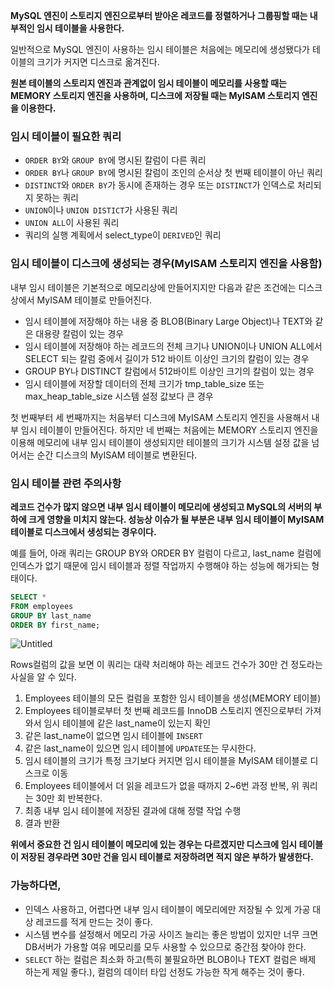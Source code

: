 **MySQL 엔진이 스토리지 엔진으로부터 받아온 레코드를 정렬하거나 그룹핑할 때는 내부적인 임시 테이블을 사용한다.**

일반적으로 MySQL 엔진이 사용하는 임시 테이블은 처음에는 메모리에 생성됐다가 테이블의 크기가 커지면 디스크로 옮겨진다.

**원본 테이블의 스토리지 엔진과 관계없이 임시 테이블이 메모리를 사용할 때는 MEMORY 스토리지 엔진을 사용하며, 디스크에 저장될 때는 MyISAM  스토리지 엔진을 이용한다.**

### 임시 테이블이 필요한 쿼리

- `ORDER BY`와 `GROUP BY`에 명시된 칼럼이 다른 쿼리
- `ORDER BY`나 `GROUP BY`에 명시된 칼럼이 조인의 순서상 첫 번째 테이블이 아닌 쿼리
- `DISTINCT`와 `ORDER BY`가 동시에 존재하는 경우 또는 `DISTINCT`가 인덱스로 처리되지 못하는 쿼리
- `UNION`이나 `UNION DISTICT`가 사용된 쿼리
- `UNION ALL`이 사용된 쿼리
- 쿼리의 실행 계획에서 select_type이 `DERIVED`인 쿼리

### 임시 테이블이 디스크에 생성되는 경우(MyISAM 스토리지 엔진을 사용함)

내부 임시 테이블은 기본적으로 메모리상에 만들어지지만 다음과 같은 조건에는 디스크 상에서 MyISAM 테이블로 만들어진다.

- 임시 테이블에 저장해야 하는 내용 중 BLOB(Binary Large Object)나 TEXT와 같은 대용량 칼럼이 있는 경우
- 임시 테이블에 저장해야 하는 레코드의 전체 크기나 UNION이나 UNION ALL에서 SELECT 되는 칼럼 중에서 길이가 512 바이트 이상인 크기의 칼럼이 있는 경우
- GROUP BY나 DISTINCT 칼럼에서 512바이트 이상인 크기의 칼럼이 있는 경우
- 임시 테이블에 저장할 데이터의 전체 크기가 tmp_table_size 또는 max_heap_table_size 시스템 설정 값보다 큰 경우

첫 번째부터 세 번째까지는 처음부터 디스크에 MyISAM 스토리지 엔진을 사용해서 내부 임시 테이블이 만들어진다. 하지만 네 번째는 처음에는 MEMORY 스토리지 엔진을 이용해 메모리에 내부 임시 테이블이 생성되지만 테이블의 크기가 시스템 설정 값을 넘어서는 순간 디스크의 MyISAM 테이블로 변환된다.

### 임시 테이블 관련 주의사항

**레코드 건수가 많지 않으면 내부 임시 테이블이 메모리에 생성되고 MySQL의 서버의 부하에 크게 영향을 미치지 않는다. 성능상 이슈가 될 부분은 내부 임시 테이블이 MyISAM 테이블로 디스크에서 생성되는 경우이다.**

예를 들어, 아래 쿼리는 GROUP BY와 ORDER BY 컬럼이 다르고, last_name 컬럼에 인덱스가 없기 때문에 임시 테이블과 정렬 작업까지 수행해야 하는 성능에 해가되는 형태이다.

```sql
SELECT *
FROM employees
GROUP BY last_name
ORDER BY first_name;
```

![Untitled](https://prod-files-secure.s3.us-west-2.amazonaws.com/c4208ea1-f20c-48bd-b05a-8f485cb16b9b/d0ff16cb-533c-413f-b16e-641a41c86eff/Untitled.png)

Rows컬럼의 값을 보면 이 쿼리는 대략 처리해야 하는 레코드 건수가 30만 건 정도라는 사실을 알 수 있다.

1. Employees 테이블의 모든 컬럼을 포함한 임시 테이블을 생성(MEMORY 테이블)
2. Employees 테이블로부터 첫 번째 레코드를 InnoDB 스토리지 엔진으로부터 가져와서 임시 테이블에 같은 last_name이 있는지 확인
3. 같은 last_name이 없으면 임시 테이블에 `INSERT`
4. 같은 last_name이 있으면 임시 테이블에 `UPDATE`또는 무시한다.
5. 임시 테이블의 크기가 특정 크기보다 커지면 임시 테이블을 MyISAM 테이블로 디스크로 이동
6. Employees 테이블에서 더 읽을 레코드가 없을 때까지 2~6번 과정 반복, 위 쿼리는 30만 회 반복한다.
7. 최종 내부 임시 테이블에 저장된 결과에 대해 정렬 작업 수행
8. 결과 반환

**위에서 중요한 건 임시 테이블이 메모리에 있는 경우는 다르겠지만 디스크에 임시 테이블이 저장된 경우라면 30만 건을 임시 테이블로 저장하려면 적지 않은 부하가 발생한다.**

### 가능하다면,

- 인덱스 사용하고, 어렵다면 내부 임시 테이블이 메모리에만 저장될 수 있게 가공 대상 레코드를 적게 만드는 것이 좋다.
- 시스템 변수를 설정해서 메모리 가공 사이즈 늘리는 좋은 방법이 있지만 너무 크면 DB서버가 가용할 여유 메모리를 모두 사용할 수 있으므로 중간점 찾아야 한다.
- `SELECT` 하는 컬럼은 최소화 하고(특히 불필요하면 BLOB이나 TEXT 컬럼은 배제 하는게 제일 좋다.), 컬럼의 데이터 타입 선정도 가능한 작게 해주는 것이 좋다.